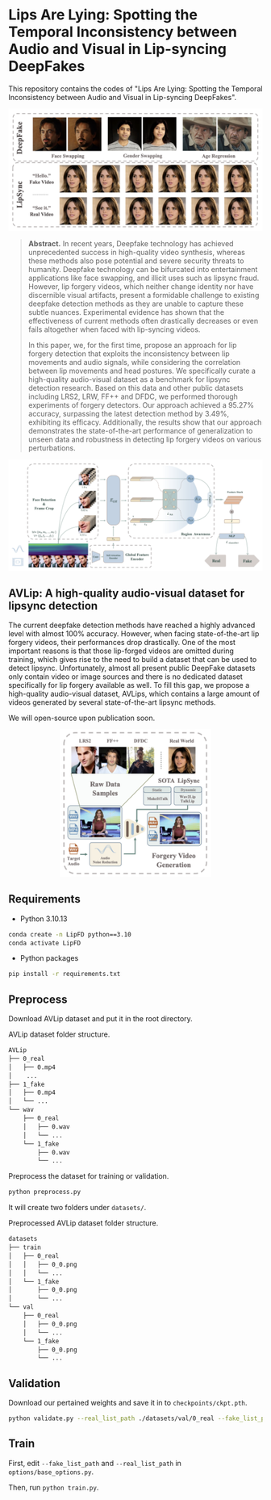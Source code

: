 # Lips Are Lying: Spotting the Temporal Inconsistency between Audio and Visual in Lip-syncing DeepFakes

This repository contains the codes of "Lips Are Lying: Spotting the Temporal Inconsistency between Audio and Visual in Lip-syncing DeepFakes".

![headline](README.assets/headline.png)

> **Abstract.** In recent years, Deepfake technology has achieved unprecedented success in high-quality video synthesis, whereas these methods also pose potential and severe security threats to humanity. Deepfake technology can be bifurcated into entertainment applications like face swapping, and illicit uses such as lipsync fraud. However, lip forgery videos, which neither change identity nor have discernible visual artifacts, present a formidable challenge to existing deepfake detection methods as they are unable to capture these subtle nuances. Experimental evidence has shown that the effectiveness of current methods often drastically decreases or even fails altogether when faced with lip-syncing videos.
>
> In this paper, we, for the first time, propose an approach for lip forgery detection that exploits the inconsistency between lip movements and audio signals, while considering the correlation between lip movements and head postures. We specifically curate a high-quality audio-visual dataset as a benchmark for lipsync detection research. Based on this data and other public datasets including LRS2, LRW, FF++ and DFDC, we performed thorough experiments of forgery detectors. Our approach achieved a 95.27\% accuracy, surpassing the latest detection method by 3.49\%, exhibiting its efficacy. Additionally, the results show that our approach demonstrates the state-of-the-art performance of generalization to unseen data and robustness in detecting lip forgery videos on various perturbations. 

![pipeline](README.assets/pipeline.png)



## AVLip: A high-quality audio-visual dataset for lipsync detection

The current deepfake detection methods have reached a highly advanced level with almost 100% accuracy. However, when facing state-of-the-art lip forgery videos, their performances drop drastically. One of the most important reasons is that those lip-forged videos are omitted during training, which gives rise to the need to build a dataset that can be used to detect lipsync. Unfortunately, almost all present public DeepFake datasets only contain video or image sources and there is no dedicated dataset specifically for lip forgery available as well. To fill this gap, we propose a high-quality audio-visual dataset, AVLips, which contains a large amount of videos generated by several state-of-the-art lipsync methods.

We will open-source upon publication soon.

<div align=center><img src="README.assets/dataset.png" width="300"></div>



## Requirements

- Python 3.10.13

~~~bash
conda create -n LipFD python==3.10
conda activate LipFD
~~~

- Python packages

~~~bash
pip install -r requirements.txt
~~~



## Preprocess

Download AVLip dataset and put it in the root directory. 

AVLip dataset folder structure.

~~~bash
AVLip
├── 0_real
│   ├── 0.mp4
│    ...
├── 1_fake
│   ├── 0.mp4
│   └── ...
└── wav
    ├── 0_real
    │   ├── 0.wav
    │   └── ...
    └── 1_fake
        ├── 0.wav
        └── ...
~~~

Preprocess the dataset for training or validation.

~~~bash
python preprocess.py
~~~

It will create two folders under `datasets/`.

Preprocessed AVLip dataset folder structure.

~~~bash
datasets
├── train
│   ├── 0_real
│   │   ├── 0_0.png
│   │   └── ...
│   └── 1_fake
│       ├── 0_0.png
│       └── ...
└── val
    ├── 0_real
    │   ├── 0_0.png
    │   └── ...
    └── 1_fake
        ├── 0_0.png
        └── ...
~~~



## Validation

Download our pertained weights and save it in to `checkpoints/ckpt.pth`.

~~~bash
python validate.py --real_list_path ./datasets/val/0_real --fake_list_path ./datasets/val/1_fake --ckpt ./checkpoints/ckpt.pth
~~~



## Train

First, edit `--fake_list_path` and `--real_list_path`  in `options/base_options.py`.

Then, run `python train.py`.

